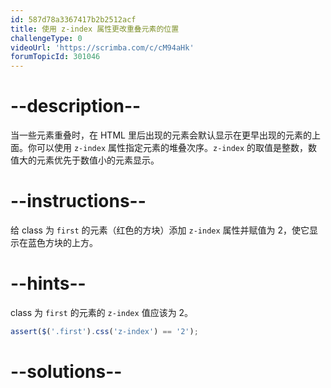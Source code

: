 ```yaml
---
id: 587d78a3367417b2b2512acf
title: 使用 z-index 属性更改重叠元素的位置
challengeType: 0
videoUrl: 'https://scrimba.com/c/cM94aHk'
forumTopicId: 301046
---
```


# --description--

当一些元素重叠时，在 HTML 里后出现的元素会默认显示在更早出现的元素的上面。你可以使用 `z-index` 属性指定元素的堆叠次序。`z-index` 的取值是整数，数值大的元素优先于数值小的元素显示。

# --instructions--

给 class 为 `first` 的元素（红色的方块）添加 `z-index` 属性并赋值为 2，使它显示在蓝色方块的上方。

# --hints--

class 为 `first` 的元素的 `z-index` 值应该为 2。

```js
assert($('.first').css('z-index') == '2');
```

# --solutions--

